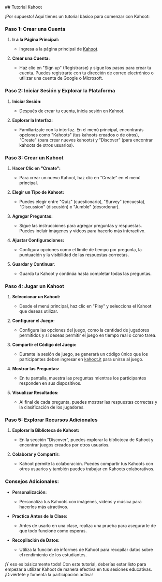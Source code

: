 ## Tutorial Kahoot

¡Por supuesto! Aquí tienes un tutorial básico para comenzar con Kahoot:

### Paso 1: Crear una Cuenta

1. **Ir a la Página Principal:**
   - Ingresa a la página principal de [Kahoot](https://kahoot.com/).

2. **Crear una Cuenta:**
   - Haz clic en "Sign up" (Registrarse) y sigue los pasos para crear tu cuenta. Puedes registrarte con tu dirección de correo electrónico o utilizar una cuenta de Google o Microsoft.

### Paso 2: Iniciar Sesión y Explorar la Plataforma

1. **Iniciar Sesión:**
   - Después de crear tu cuenta, inicia sesión en Kahoot.

2. **Explorar la Interfaz:**
   - Familiarízate con la interfaz. En el menú principal, encontrarás opciones como "Kahoots" (tus kahoots creados o de otros), "Create" (para crear nuevos kahoots) y "Discover" (para encontrar kahoots de otros usuarios).

### Paso 3: Crear un Kahoot

1. **Hacer Clic en "Create":**
   - Para crear un nuevo Kahoot, haz clic en "Create" en el menú principal.

2. **Elegir un Tipo de Kahoot:**
   - Puedes elegir entre "Quiz" (cuestionario), "Survey" (encuesta), "Discussion" (discusión) o "Jumble" (desordenar).

3. **Agregar Preguntas:**
   - Sigue las instrucciones para agregar preguntas y respuestas. Puedes incluir imágenes y videos para hacerlo más interactivo.

4. **Ajustar Configuraciones:**
   - Configura opciones como el límite de tiempo por pregunta, la puntuación y la visibilidad de las respuestas correctas.

5. **Guardar y Continuar:**
   - Guarda tu Kahoot y continúa hasta completar todas las preguntas.

### Paso 4: Jugar un Kahoot

1. **Seleccionar un Kahoot:**
   - Desde el menú principal, haz clic en "Play" y selecciona el Kahoot que deseas utilizar.

2. **Configurar el Juego:**
   - Configura las opciones del juego, como la cantidad de jugadores permitidos y si deseas permitir el juego en tiempo real o como tarea.

3. **Compartir el Código del Juego:**
   - Durante la sesión de juego, se generará un código único que los participantes deben ingresar en [kahoot.it](https://kahoot.it/) para unirse al juego.

4. **Mostrar las Preguntas:**
   - En tu pantalla, muestra las preguntas mientras los participantes responden en sus dispositivos.

5. **Visualizar Resultados:**
   - Al final de cada pregunta, puedes mostrar las respuestas correctas y la clasificación de los jugadores.

### Paso 5: Explorar Recursos Adicionales

1. **Explorar la Biblioteca de Kahoot:**
   - En la sección "Discover", puedes explorar la biblioteca de Kahoot y encontrar juegos creados por otros usuarios.

2. **Colaborar y Compartir:**
   - Kahoot permite la colaboración. Puedes compartir tus Kahoots con otros usuarios y también puedes trabajar en Kahoots colaborativos.

### Consejos Adicionales:

- **Personalización:**
  - Personaliza tus Kahoots con imágenes, videos y música para hacerlos más atractivos.

- **Practica Antes de la Clase:**
  - Antes de usarlo en una clase, realiza una prueba para asegurarte de que todo funcione como esperas.

- **Recopilación de Datos:**
  - Utiliza la función de informes de Kahoot para recopilar datos sobre el rendimiento de los estudiantes.

¡Y eso es básicamente todo! Con este tutorial, deberías estar listo para empezar a utilizar Kahoot de manera efectiva en tus sesiones educativas. ¡Diviértete y fomenta la participación activa!